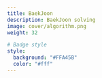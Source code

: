 ```yaml
---
title: BaekJoon
description: BaekJoon solving
image: cover/algorithm.png
weight: 32

# Badge style
style:
  background: "#FFA45B"
  color: "#fff"
---
```

